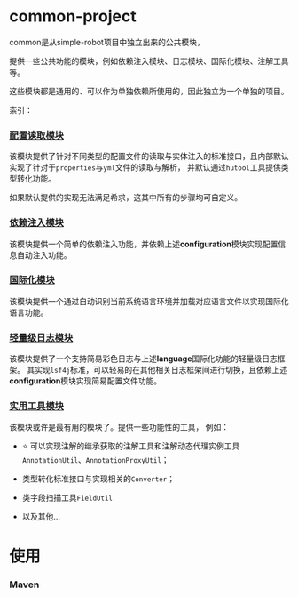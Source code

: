 # common-project

common是从simple-robot项目中独立出来的公共模块，

提供一些公共功能的模块，例如依赖注入模块、日志模块、国际化模块、注解工具等。

这些模块都是通用的、可以作为单独依赖所使用的，因此独立为一个单独的项目。

索引：

### [配置读取模块](./configuration)

该模块提供了针对不同类型的配置文件的读取与实体注入的标准接口，且内部默认实现了针对于`properties`与`yml`文件的读取与解析，
并默认通过`hutool`工具提供类型转化功能。

如果默认提供的实现无法满足希求，这其中所有的步骤均可自定义。

### [依赖注入模块](./ioc)

该模块提供一个简单的依赖注入功能，并依赖上述**configuration**模块实现配置信息自动注入功能。

### [国际化模块](./language)

该模块提供一个通过自动识别当前系统语言环境并加载对应语言文件以实现国际化语言功能。

### [轻量级日志模块](./log)

该模块提供了一个支持简易彩色日志与上述**language**国际化功能的轻量级日志框架。
其实现`lsf4j`标准，可以轻易的在其他相关日志框架间进行切换，且依赖上述**configuration**模块实现简易配置文件功能。

### [实用工具模块](./utils)

该模块或许是最有用的模块了。提供一些功能性的工具，
例如：

- ⭐ 可以实现注解的继承获取的注解工具和注解动态代理实例工具`AnnotationUtil`、`AnnotationProxyUtil`；

- 类型转化标准接口与实现相关的`Converter`；

- 类字段扫描工具`FieldUtil`

- 以及其他...



# 使用

### Maven


